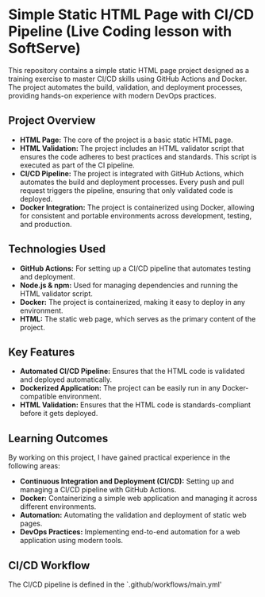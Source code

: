 # Simple Static HTML Page with CI/CD Pipeline (Live Coding lesson with SoftServe)

This repository contains a simple static HTML page project designed as a training exercise to master CI/CD skills using GitHub Actions and Docker. The project automates the build, validation, and deployment processes, providing hands-on experience with modern DevOps practices.

## Project Overview

- **HTML Page:** The core of the project is a basic static HTML page.
- **HTML Validation:** The project includes an HTML validator script that ensures the code adheres to best practices and standards. This script is executed as part of the CI pipeline.
- **CI/CD Pipeline:** The project is integrated with GitHub Actions, which automates the build and deployment processes. Every push and pull request triggers the pipeline, ensuring that only validated code is deployed.
- **Docker Integration:** The project is containerized using Docker, allowing for consistent and portable environments across development, testing, and production.

## Technologies Used

- **GitHub Actions:** For setting up a CI/CD pipeline that automates testing and deployment.
- **Node.js & npm:** Used for managing dependencies and running the HTML validator script.
- **Docker:** The project is containerized, making it easy to deploy in any environment.
- **HTML:** The static web page, which serves as the primary content of the project.

## Key Features

- **Automated CI/CD Pipeline:** Ensures that the HTML code is validated and deployed automatically.
- **Dockerized Application:** The project can be easily run in any Docker-compatible environment.
- **HTML Validation:** Ensures that the HTML code is standards-compliant before it gets deployed.

## Learning Outcomes

By working on this project, I have gained practical experience in the following areas:

- **Continuous Integration and Deployment (CI/CD):** Setting up and managing a CI/CD pipeline with GitHub Actions.
- **Docker:** Containerizing a simple web application and managing it across different environments.
- **Automation:** Automating the validation and deployment of static web pages.
- **DevOps Practices:** Implementing end-to-end automation for a web application using modern tools.

## CI/CD Workflow

The CI/CD pipeline is defined in the `.github/workflows/main.yml'
